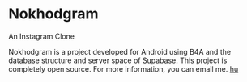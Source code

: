 # Nokhodgram
An Instagram Clone


Nokhodgram is a project developed for Android using B4A and the database structure and server space of Supabase.
This project is completely open source. 
For more information, you can email me.
<a href='https://google.com'>hu</a>
